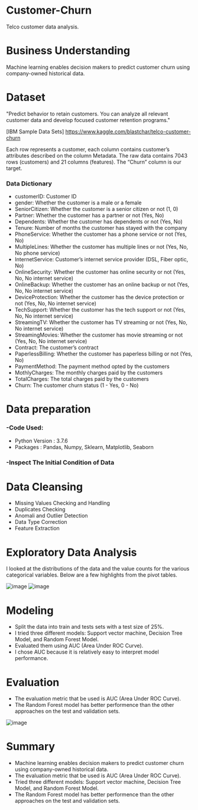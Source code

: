 # Customer-Churn
Telco customer data analysis. 

# Business Understanding
Machine learning enables decision makers to predict customer churn using company-owned historical data.

# Dataset

"Predict behavior to retain customers. You can analyze all relevant customer data and develop focused customer retention programs."

[IBM Sample Data Sets] https://www.kaggle.com/blastchar/telco-customer-churn 

Each row represents a customer, each column contains customer’s attributes described on the column Metadata. The raw data contains 7043 rows (customers) and 21 columns (features). The “Churn” column is our target.

### Data Dictionary

* customerID: Customer ID
* gender: Whether the customer is a male or a female
* SeniorCitizen: Whether the customer is a senior citizen or not (1, 0)
* Partner: Whether the customer has a partner or not (Yes, No)
* Dependents: Whether the customer has dependents or not (Yes, No)
* Tenure: Number of months the customer has stayed with the company
* PhoneService: Whether the customer has a phone service or not (Yes, No)
* MultipleLines: Whether the customer has multiple lines or not (Yes, No, No phone service)
* InternetService: Customer’s internet service provider (DSL, Fiber optic, No)
* OnlineSecurity: Whether the customer has online security or not (Yes, No, No internet service)
* OnlineBackup: Whether the customer has an online backup or not (Yes, No, No internet service)
* DeviceProtection: Whether the customer has the device protection or not (Yes, No, No internet service)
* TechSupport: Whether the customer has the tech support or not (Yes, No, No internet service)
* StreamingTV: Whether the customer has TV streaming or not (Yes, No, No internet service)
* StreamingMovies: Whether the customer has movie streaming or not (Yes, No, No internet service)
* Contract: The customer’s contract 
* PaperlessBilling: Whether the customer has paperless billing or not (Yes, No)
* PaymentMethod: The payment method opted by the customers 
* MothlyCharges: The monthly charges paid by the customers
* TotalCharges: The total charges paid by the customers
* Churn: The customer churn status (1 - Yes, 0 - No)

# Data preparation 

### -Code Used:
* Python Version : 3.7.6
* Packages : Pandas, Numpy, Sklearn, Matplotlib, Seaborn

### -Inspect The Initial Condition of Data

# Data Cleansing
* Missing Values Checking and Handling
* Duplicates Checking
* Anomali and Outlier Detection
* Data Type Correction
* Feature Extraction

# Exploratory Data Analysis
I looked at the distributions of the data and the value counts for the various categorical variables. Below are a few highlights from the pivot tables.

![image](https://user-images.githubusercontent.com/75175081/122672328-4503c600-d1f5-11eb-8ebc-527c48a06abf.png)
![image](https://user-images.githubusercontent.com/75175081/122672333-4a611080-d1f5-11eb-8c1f-3a8b2666596c.png)

# Modeling
* Split the data into train and tests sets with a test size of 25%.
* I tried three different models: Support vector machine, Decision Tree Model, and Random Forest Model.
* Evaluated them using AUC (Area Under ROC Curve). 
* I chose AUC because it is relatively easy to interpret model performance.

# Evaluation
* The evaluation metric that be used is AUC (Area Under ROC Curve).
* The Random Forest model has better performence than the other approaches on the test and validation sets.

![image](https://user-images.githubusercontent.com/75175081/122672450-be031d80-d1f5-11eb-94a1-f25e99a2cf18.png)

# Summary
* Machine learning enables decision makers to predict customer churn using company-owned historical data.
* The evaluation metric that be used is AUC (Area Under ROC Curve).
* Tried three different models: Support vector machine, Decision Tree Model, and Random Forest Model.
* The Random Forest model has better performence than the other approaches on the test and validation sets.

